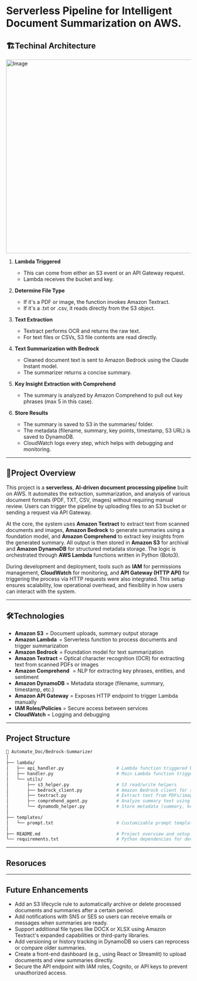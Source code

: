 # Serverless Pipeline for Intelligent Document Summarization on AWS.

## 🏗️**Techinal Architecture**
<img width="1253" height="527" alt="Image" src="https://github.com/user-attachments/assets/c0b6a818-59e9-41ea-9bf4-59d37f69443f" />

1. **Lambda Triggered**
    - This can come from either an S3 event or an API Gateway request.
    - Lambda receives the bucket and key.

2. **Determine File Type**
    - If it's a PDF or image, the function invokes Amazon Textract.
    - If it's a .txt or .csv, it reads directly from the S3 object.

3. **Text Extraction**
    - Textract performs OCR and returns the raw text.
    - For text files or CSVs, S3 file contents are read directly.

4. **Text Summarization with Bedrock**
    - Cleaned document text is sent to Amazon Bedrock using the Claude Instant model.
    - The summarizer returns a concise summary.

5. **Key Insight Extraction with Comprehend**
    - The summary is analyzed by Amazon Comprehend to pull out key phrases (max 5 in this case).

6. **Store Results**
    - The summary is saved to S3 in the summaries/ folder.
    - The metadata (filename, summary, key points, timestamp, S3 URL) is saved to DynamoDB.
    - CloudWatch logs every step, which helps with debugging and monitoring.

---

## 📜**Project Overview**
This project is a **serverless**, **AI-driven document processing pipeline** built on AWS. It automates the extraction, summarization, 
and analysis of various document formats (PDF, TXT, CSV, images) without requiring manual review. Users can trigger the pipeline by 
uploading files to an S3 bucket or sending a request via API Gateway.

At the core, the system uses **Amazon Textract** to extract text from scanned documents and images, **Amazon Bedrock** to generate 
summaries using a foundation model, and **Amazon Comprehend** to extract key insights from the generated summary. All output is then 
stored in **Amazon S3** for archival and **Amazon DynamoDB** for structured metadata storage. The logic is orchestrated through **AWS 
Lambda** functions written in Python (Boto3).

During development and deployment, tools such as **IAM** for permissions management, **CloudWatch** for monitoring, and **API Gateway 
(HTTP API)** for triggering the process via HTTP requests were also integrated. This setup ensures scalability, low operational 
overhead, and flexibility in how users can interact with the system.

---

## 🛠️**Technologies**
- **Amazon S3**            = Document uploads, summary output storage
- **Amazon Lambda**        = Serverless function to process documents and trigger summarization
- **Amazon Bedrock**       = Foundation model for text summarization
- **Amazon Textract**      = Optical character recognition (OCR) for extracting text from scanned PDFs or images
- **Amazon Comprehend**    = NLP for extracting key phrases, entities, and sentiment
- **Amazon DynamoDB**      = Metadata storage (filename, summary, timestamp, etc.)
- **Amazon API Gateway**   = Exposes HTTP endpoint to trigger Lambda manually
- **IAM Roles/Policies**   = Secure access between services
- **CloudWatch**           = Logging and debugging

---

## **Project Structure**
```bash
📁 Automate_Doc/Bedrock-Summarizer
│
├── lambda/
│   ├── api_handler.py                    # Lambda function triggered by API Gateway (manual trigger)
│   ├── handler.py                        # Main Lambda function triggered by S3 uploads
│   └── utils/
│       ├── s3_helper.py                  # S3 read/write helpers
│       ├── bedrock_client.py             # Amazon Bedrock client for summarizing
│       ├── textract.py                   # Extract text from PDFs/images via Textract
│       ├── comprehend_agent.py           # Analyze summary text using Amazon Comprehend
│       └── dynamodb_helper.py            # Store metadata (summary, key points, etc.) to DynamoDB
│
├── templates/
│   └── prompt.txt                        # Customizable prompt template used with Bedrock
│
├── README.md                             # Project overview and setup guide
└── requirements.txt                      # Python dependencies for development or packaging
```
---
## **Resoruces**


---

## **Future Enhancements**

- Add an S3 lifecycle rule to automatically archive or delete processed documents and summaries after a certain period.
- Add notifications with SNS or SES so users can receive emails or messages when summaries are ready.
- Support additional file types like DOCX or XLSX using Amazon Textract's expanded capabilities or third-party libraries.
- Add versioning or history tracking in DynamoDB so users can reprocess or compare older summaries.
- Create a front-end dashboard (e.g., using React or Streamlit) to upload documents and view summaries directly.
- Secure the API endpoint with IAM roles, Cognito, or API keys to prevent unauthorized access.

[def]: <Serverless Pipeline for Intelligent Document Summarization.drawio.png>
